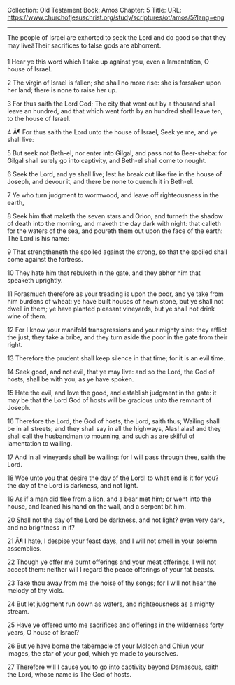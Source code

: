 Collection: Old Testament
Book: Amos
Chapter: 5
Title: 
URL: https://www.churchofjesuschrist.org/study/scriptures/ot/amos/5?lang=eng

---

The people of Israel are exhorted to seek the Lord and do good so that they may liveâTheir sacrifices to false gods are abhorrent.

1 Hear ye this word which I take up against you, even a lamentation, O house of Israel.

2 The virgin of Israel is fallen; she shall no more rise: she is forsaken upon her land; there is none to raise her up.

3 For thus saith the Lord God; The city that went out by a thousand shall leave an hundred, and that which went forth by an hundred shall leave ten, to the house of Israel.

4 Â¶ For thus saith the Lord unto the house of Israel, Seek ye me, and ye shall live:

5 But seek not Beth-el, nor enter into Gilgal, and pass not to Beer-sheba: for Gilgal shall surely go into captivity, and Beth-el shall come to nought.

6 Seek the Lord, and ye shall live; lest he break out like fire in the house of Joseph, and devour it, and there be none to quench it in Beth-el.

7 Ye who turn judgment to wormwood, and leave off righteousness in the earth,

8 Seek him that maketh the seven stars and Orion, and turneth the shadow of death into the morning, and maketh the day dark with night: that calleth for the waters of the sea, and poureth them out upon the face of the earth: The Lord is his name:

9 That strengtheneth the spoiled against the strong, so that the spoiled shall come against the fortress.

10 They hate him that rebuketh in the gate, and they abhor him that speaketh uprightly.

11 Forasmuch therefore as your treading is upon the poor, and ye take from him burdens of wheat: ye have built houses of hewn stone, but ye shall not dwell in them; ye have planted pleasant vineyards, but ye shall not drink wine of them.

12 For I know your manifold transgressions and your mighty sins: they afflict the just, they take a bribe, and they turn aside the poor in the gate from their right.

13 Therefore the prudent shall keep silence in that time; for it is an evil time.

14 Seek good, and not evil, that ye may live: and so the Lord, the God of hosts, shall be with you, as ye have spoken.

15 Hate the evil, and love the good, and establish judgment in the gate: it may be that the Lord God of hosts will be gracious unto the remnant of Joseph.

16 Therefore the Lord, the God of hosts, the Lord, saith thus; Wailing shall be in all streets; and they shall say in all the highways, Alas! alas! and they shall call the husbandman to mourning, and such as are skilful of lamentation to wailing.

17 And in all vineyards shall be wailing: for I will pass through thee, saith the Lord.

18 Woe unto you that desire the day of the Lord! to what end is it for you? the day of the Lord is darkness, and not light.

19 As if a man did flee from a lion, and a bear met him; or went into the house, and leaned his hand on the wall, and a serpent bit him.

20 Shall not the day of the Lord be darkness, and not light? even very dark, and no brightness in it?

21 Â¶ I hate, I despise your feast days, and I will not smell in your solemn assemblies.

22 Though ye offer me burnt offerings and your meat offerings, I will not accept them: neither will I regard the peace offerings of your fat beasts.

23 Take thou away from me the noise of thy songs; for I will not hear the melody of thy viols.

24 But let judgment run down as waters, and righteousness as a mighty stream.

25 Have ye offered unto me sacrifices and offerings in the wilderness forty years, O house of Israel?

26 But ye have borne the tabernacle of your Moloch and Chiun your images, the star of your god, which ye made to yourselves.

27 Therefore will I cause you to go into captivity beyond Damascus, saith the Lord, whose name is The God of hosts.
